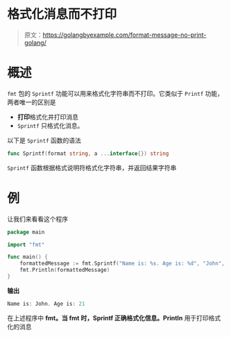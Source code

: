 # 格式化消息而不打印

> 原文：<https://golangbyexample.com/format-message-no-print-golang/>

# **概述**

`fmt` 包的 `Sprintf` 功能可以用来格式化字符串而不打印。它类似于 `Printf` 功能，两者唯一的区别是

*   **打印**格式化并打印消息
*   `Sprintf` 只格式化消息。

以下是 `Sprintf` 函数的语法

```go
func Sprintf(format string, a ...interface{}) string
```

`Sprintf` 函数根据格式说明符格式化字符串，并返回结果字符串

# **例**

让我们来看看这个程序

```go
package main

import "fmt"

func main() {
    formattedMessage := fmt.Sprintf("Name is: %s. Age is: %d", "John", 21)
    fmt.Println(formattedMessage)
}
```

**输出**

```go
Name is: John. Age is: 21
```

在上述程序中 **fmt。当 **fmt 时，Sprintf** 正确格式化信息。Println** 用于打印格式化的消息
